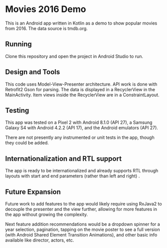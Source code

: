 Movies 2016 Demo
=================

This is an Android app written in Kotlin as a demo to show popular movies from 2016. The data source is tmdb.org.  

Running
-------

Clone this repository and open the project in Android Studio to run.

Design and Tools
----------------

This code uses Model-View-Presenter architecture. API work is done with Retrofit2 Gson for parsing. 
The data is displayed in a RecyclerView in the MainActivity. Item views inside the RecyclerView are in a ConstraintLayout.

Testing
-------

This app was tested on a Pixel 2 with Android 8.1.0 (API 27), a Samsung Galaxy S4 with Android 4.2.2 (API 17), and the Android emulators (API 27).

There are not presently any instrumented or unit tests in the app, though they could be added.

Internationalization and RTL support
----------------------------------------------

The app is ready to be internationalized and already supports RTL through layouts with start and end parameters (rather than left and right)  .

Future Expansion
----------------

Future work to add features to the app would likely require using RxJava2 to decouple the presenter and the view further, allowing for more features in the app without growing the complexity.

Next feature addition recommendations would be a dropdown spinner for a year selection, pagination, tapping on the movie poster to see a full version (with Android Shared Element Transition Animations), and other basic info available like director, actors, etc.
